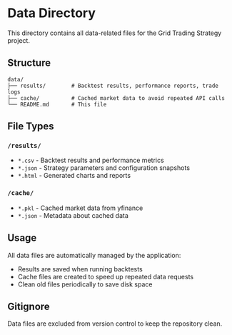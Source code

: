 # Data Directory

This directory contains all data-related files for the Grid Trading Strategy project.

## Structure

```
data/
├── results/        # Backtest results, performance reports, trade logs
├── cache/          # Cached market data to avoid repeated API calls
└── README.md       # This file
```

## File Types

### `/results/`
- `*.csv` - Backtest results and performance metrics
- `*.json` - Strategy parameters and configuration snapshots
- `*.html` - Generated charts and reports

### `/cache/`
- `*.pkl` - Cached market data from yfinance
- `*.json` - Metadata about cached data

## Usage

All data files are automatically managed by the application:
- Results are saved when running backtests
- Cache files are created to speed up repeated data requests
- Clean old files periodically to save disk space

## Gitignore

Data files are excluded from version control to keep the repository clean.
